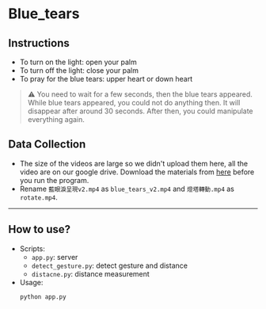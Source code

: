 # Blue_tears

## Instructions
- To turn on the light: open your palm
- To turn off the light: close your palm
- To pray for the blue tears: upper heart or down heart

> :warning: 
> You need to wait for a few seconds, then the blue tears appeared.
> While blue tears appeared, you could not do anything then. It will disappear after around 30 seconds. After then, you could manipulate everything again.


## Data Collection
- The size of the videos are large so we didn't upload them here, all the video are on our google drive. Download the materials from [here](https://drive.google.com/drive/u/0/folders/12hI5uB_-W8tm1z1VPcJoLmeoTQmb6mGd) before you run the program.
- Rename `藍眼淚呈現v2.mp4` as `blue_tears_v2.mp4` and `燈塔轉動.mp4` as `rotate.mp4`.

---
## How to use?
- Scripts: 
	- `app.py`: server
	- `detect_gesture.py`: detect gesture and distance
	- `distacne.py`: distance measurement
- Usage: 
	```bash
	python app.py
	```

